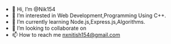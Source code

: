 - 👋 Hi, I’m @Nik154
- 👀 I’m interested in Web Development,Programming Using C++.
- 🌱 I’m currently learning Node.js,Express.js,Algorithms.
- 💞️ I’m looking to collaborate on 
- 📫 How to reach me nxnitish154@gmail.com

<!---
Nik154/Nik154 is a ✨ special ✨ repository because its `README.md` (this file) appears on your GitHub profile.
You can click the Preview link to take a look at your changes.
--->

